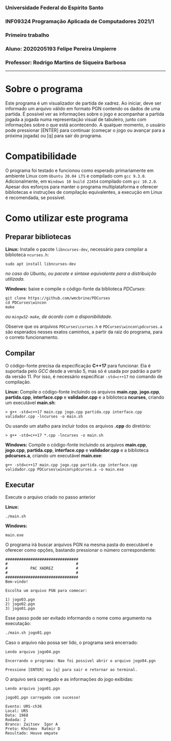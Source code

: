 ### Universidade Federal do Espírito Santo

### INF09324 Programação Aplicada de Computadores 2021/1

### Primeiro trabalho

### Aluno: 2020205193 Felipe Pereira Umpierre

### Professor: Rodrigo Martins de Siqueira Barbosa

---

# Sobre o programa

Este programa é um visualizador de partida de xadrez. Ao iniciar, deve ser informado um arquivo válido em formato PGN contendo os dados de uma partida. É possível ver as informações sobre o jogo e acompanhar a partida jogada a jogada numa representação visual de tabuleiro, junto com informações sobre o que está acontecendo. A qualquer momento, o usuário pode pressionar [ENTER] para continuar (começar o jogo ou avançar para a próxima jogada) ou [q] para sair do programa.

# Compatibilidade

O programa foi testado e funcionou como esperado primariamente em ambiente Linux com `Ubuntu 20.04 LTS` e compilado com `gcc 9.3.0`. Adicionalmente, em `Windows 10 build 22454` compilado com `gcc 10.2.0`. Apesar dos esforços para manter o programa multiplataforma e oferecer bibliotecas e instruções de compilação equivalentes, a execução em Linux é recomendada, se possível.

# Como utilizar este programa

## Preparar bibliotecas

**Linux:** Installe o pacote `libncurses-dev`, necessário para compilar a biblioteca `ncurses.h`:

```console
sudo apt install libncurses-dev
```

_no caso do Ubuntu, ou pacote e sintaxe equivalente para a distribuição utilizada._

**Windows:** baixe e compile o código-fonte da biblioteca _PDCurses_:

```console
git clone https://github.com/wmcbrine/PDCurses
cd PDCurses\wincon
make
```

_ou `mingw32-make`, de acordo com a disponibilidade._

Observe que os arquivos `PDCurses\curses.h` e `PDCurses\wincon\pdcurses.a` são esperados nesses exatos caminhos, a partir da raiz do programa, para o correto funcionamento.

## Compilar

O código-fonte precisa da especificação **C++17** para funcionar. Ela é suportada pelo _GCC_ desde a versão 5, mas só é usada por padrão a partir da versão 11. Por isso, é necessário especificar `-std=c++17` no comando de compilação.

**Linux:** Compile o código-fonte incluindo os arquivos **main.cpp**, **jogo.cpp**, **partida.cpp**, **interface.cpp** e **validador.cpp** e a biblioteca **ncurses**, criando um executável **main.sh**:

```console
> g++ -std=c++17 main.cpp jogo.cpp partida.cpp interface.cpp validador.cpp -lncurses -o main.sh
```

Ou usando um atalho para incluir todos os arquivos **.cpp** do diretório:

```console
> g++ -std=c++17 *.cpp -lncurses -o main.sh
```

**Windows:** Compile o código-fonte incluindo os arquivos **main.cpp**, **jogo.cpp**, **partida.cpp**, **interface.cpp** e **validador.cpp** e a biblioteca **pdcurses.a**, criando um executável **main.exe**:

```console
g++ -std=c++17 main.cpp jogo.cpp partida.cpp interface.cpp validador.cpp PDCurses\wincon\pdcurses.a -o main.exe
```

## Executar

Execute o arquivo criado no passo anterior

**Linux:**

```console
./main.sh
```

**Windows:**

```console
main.exe
```

O programa irá buscar arquivos PGN na mesma pasta do executável e oferecer como opções, bastando pressionar o número correspondente:

```
################################
#                              #
#          PAC XADREZ          #
#                              #
################################
Bem-vindo!

Escolha um arquivo PGN para comecar:

1) jogo03.pgn
2) jogo02.pgn
3) jogo01.pgn
```

Esse passo pode ser evitado informando o nome como argumento na executação:

```bash
./main.sh jogo01.pgn
```

Caso o arquivo não possa ser lido, o programa será encerrado:

```
Lendo arquivo jogo04.pgn

Encerrando o programa: Nao foi possivel abrir o arquivo jogo04.pgn

Pressione [ENTER] ou [q] para sair e retornar ao terminal.
```

O arquivo será carregado e as informações do jogo exibidas:

```
Lendo arquivo jogo01.pgn

jogo01.pgn carregado com sucesso!

Evento: URS-ch36
Local: URS
Data: 1968
Rodada: 2
Branco: Zaitsev  Igor A
Preto: Kholmov  Ratmir D
Resultado: Houve empate
```
